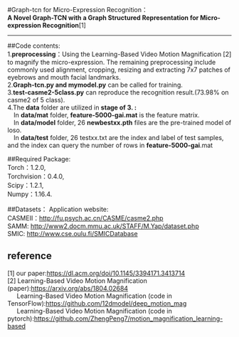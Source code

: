 #Graph-tcn for Micro-Expression Recognition：  
__A Novel Graph-TCN with a Graph Structured Representation for Micro-expression Recognition__[1]

-------------------------------------------------------------------------------------------------------------------
##Code contents:  
1.__preprocessing__：Using the Learning-Based Video Motion Magnification [2] to magnify the micro-expression. The remaining preprocessing include commonly used alignment, cropping, resizing and extracting 7x7 patches of eyebrows and mouth facial landmarks.  
2.__Graph-tcn.py and mymodel.py__ can be called for training.  
3.__test-casme2-5class.py__ can reproduce the recognition result.(73.98% on casme2 of 5 class).  
4.The __data__ folder are utilized in __stage of 3. :__  
&#8195;In __data/mat__ folder, __feature-5000-gai.mat__  is the feature matrix.  
&#8195;In __data/model__ folder, 26 __newbestxx.pth__ files are the pre-trained model of loso.  
&#8195;In __data/test__ folder, 26 testxx.txt are the index and label of test samples, and the index can query the number of rows in __feature-5000-gai__.mat

##Required Package:  
Torch：1.2.0,    
Torchvision：0.4.0,  
Scipy：1.2.1,  
Numpy：1.16.4.  

##Datasets：
Application website:  
CASMEII：http://fu.psych.ac.cn/CASME/casme2.php  
SAMM: http://www2.docm.mmu.ac.uk/STAFF/M.Yap/dataset.php  
SMIC: http://www.cse.oulu.fi/SMICDatabase  

## reference
[1] our paper:<https://dl.acm.org/doi/10.1145/3394171.3413714>   
[2] Learning-Based Video Motion Magnification (paper):<https://arxiv.org/abs/1804.02684>  
&#8195;&#8194;Learning-Based Video Motion Magnification (code in TensorFlow):<https://github.com/12dmodel/deep_motion_mag>  
&#8195;&#8194;Learning-Based Video Motion Magnification (code in pytorch):<https://github.com/ZhengPeng7/motion_magnification_learning-based>  
